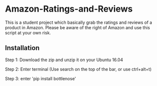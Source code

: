 # Amazon-Ratings-and-Reviews
This is a student project which basically grab the ratings and reviews of a product in Amazon. Please be aware of the right of Amazon and use this script at your own risk.

## Installation

Step 1:
Download the zip and unzip it on your Ubuntu 16.04

Step 2:
Enter terminal (Use search on the top of the bar, or use ctrl+alt+t)

Step 3:
enter 'pip install bottlenose'
